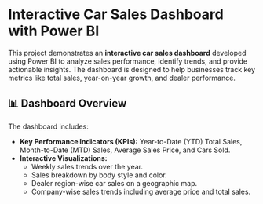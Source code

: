 # Interactive Car Sales Dashboard with Power BI
This project demonstrates an **interactive car sales dashboard** developed using Power BI to analyze sales performance, identify trends, and provide actionable insights. The dashboard is designed to help businesses track key metrics like total sales, year-on-year growth, and dealer performance.

## 📊 Dashboard Overview
The dashboard includes:
- **Key Performance Indicators (KPIs):** Year-to-Date (YTD) Total Sales, Month-to-Date (MTD) Sales, Average Sales Price, and Cars Sold.
- **Interactive Visualizations:** 
  - Weekly sales trends over the year.
  - Sales breakdown by body style and color.
  - Dealer region-wise car sales on a geographic map.
  - Company-wise sales trends including average price and total sales.
